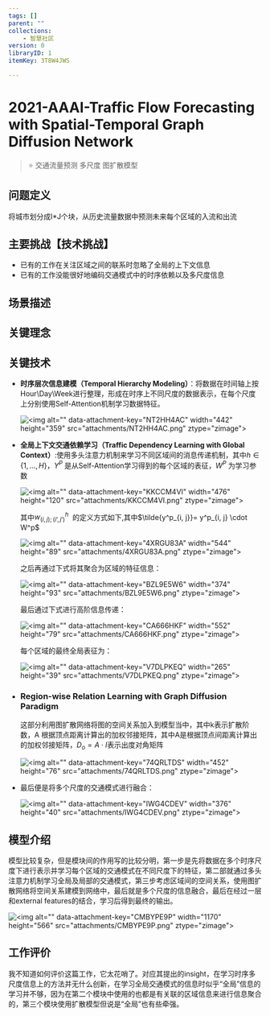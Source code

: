 ```yaml
---
tags: []
parent: ""
collections:
    - 智慧社区
version: 0
libraryID: 1
itemKey: 3T8W4JWS

---
```

# 2021-AAAI-Traffic Flow Forecasting with Spatial-Temporal Graph Diffusion Network

> ⭐ 交通流量预测 多尺度 图扩散模型

## 问题定义

将城市划分成I\*J个块，从历史流量数据中预测未来每个区域的入流和出流

## 主要挑战【技术挑战】

*   已有的工作在关注区域之间的联系时忽略了全局的上下文信息
*   已有的工作没能很好地编码交通模式中的时序依赖以及多尺度信息

## 场景描述

## 关键理念

## 关键技术

*   **时序层次信息建模（Temporal Hierarchy Modeling）**：将数据在时间轴上按Hour\Day\Week进行整理，形成在时序上不同尺度的数据表示，在每个尺度上分别使用Self-Attention机制学习数据特征。

    ![\<img alt="" data-attachment-key="NT2HH4AC" width="442" height="359" src="attachments/NT2HH4AC.png" ztype="zimage">](https://cdn.jsdelivr.net/gh/luojunhui1/BlogPicture//Windows/NT2HH4AC.png)

*   **全局上下文交通依赖学习（Traffic Dependency Learning with Global Context）**:使用多头注意力机制来学习不同区域间的消息传递机制，其中$h \in \{1, \dots, H\}$，$Y^P$ 是从Self-Attention学习得到的每个区域的表征，$W^P$ 为学习参数

    ![\<img alt="" data-attachment-key="KKCCM4VI" width="476" height="120" src="attachments/KKCCM4VI.png" ztype="zimage">](https://cdn.jsdelivr.net/gh/luojunhui1/BlogPicture//Windows/KKCCM4VI.png)

    其中$w_{(i, j);(i’,j’)}^h$  的定义方式如下,其中$\tilde{y^p_{i, j}}= y^p_{i, j} \cdot W^p$

    ![\<img alt="" data-attachment-key="4XRGU83A" width="544" height="89" src="attachments/4XRGU83A.png" ztype="zimage">](https://cdn.jsdelivr.net/gh/luojunhui1/BlogPicture//Windows/4XRGU83A.png)

    之后再通过下式将其聚合为区域的特征信息：

    ![\<img alt="" data-attachment-key="BZL9E5W6" width="374" height="93" src="attachments/BZL9E5W6.png" ztype="zimage">](https://cdn.jsdelivr.net/gh/luojunhui1/BlogPicture//Windows/BZL9E5W6.png)

    最后通过下式进行高阶信息传递：

    ![\<img alt="" data-attachment-key="CA666HKF" width="552" height="79" src="attachments/CA666HKF.png" ztype="zimage">](https://cdn.jsdelivr.net/gh/luojunhui1/BlogPicture//Windows/CA666HKF.png)

    每个区域的最终全局表征为：

    ![\<img alt="" data-attachment-key="V7DLPKEQ" width="265" height="39" src="attachments/V7DLPKEQ.png" ztype="zimage">](https://cdn.jsdelivr.net/gh/luojunhui1/BlogPicture//Windows/V7DLPKEQ.png)

*   ### **<span style="background-color: rgb(255, 255, 255)">Region-wise Relation Learning with Graph Diffusion Paradigm</span>**

    这部分利用图扩散网络将图的空间关系加入到模型当中，其中k表示扩散阶数，A 根据顶点距离计算出的加权邻接矩阵，其中A是根据顶点间距离计算出的加权邻接矩阵，$D_o = A \cdot I$表示出度对角矩阵

    ![\<img alt="" data-attachment-key="74QRLTDS" width="452" height="76" src="attachments/74QRLTDS.png" ztype="zimage">](https://cdn.jsdelivr.net/gh/luojunhui1/BlogPicture//Windows/74QRLTDS.png)

*   最后便是将多个尺度的交通模式进行融合：

    ![\<img alt="" data-attachment-key="IWG4CDEV" width="376" height="40" src="attachments/IWG4CDEV.png" ztype="zimage">](https://cdn.jsdelivr.net/gh/luojunhui1/BlogPicture//Windows/IWG4CDEV.png)

## 模型介绍

模型比较复杂，但是模块间的作用写的比较分明，第一步是先将数据在多个时序尺度下进行表示并学习每个区域的交通模式在不同尺度下的特征，第二部就通过多头注意力机制学习全局及局部的交通模式，第三步考虑区域间的空间关系，使用图扩散网络将空间关系建模到网络中，最后就是多个尺度的信息融合，最后在经过一层和external features的结合，学习后得到最终的输出。

![\<img alt="" data-attachment-key="CMBYPE9P" width="1170" height="566" src="attachments/CMBYPE9P.png" ztype="zimage">](https://cdn.jsdelivr.net/gh/luojunhui1/BlogPicture//Windows/CMBYPE9P.png)

## 工作评价

我不知道如何评价这篇工作，它太花哨了。对应其提出的insight，在学习时序多尺度信息上的方法并无什么创新，在学习全局交通模式的信息时似乎“全局”信息的学习并不够，因为在第二个模块中使用的也都是有关联的区域信息来进行信息聚合的，第三个模块使用扩散模型但说是“全局”也有些牵强。
